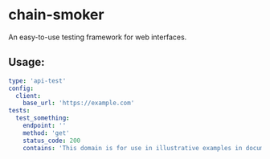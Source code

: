 # chain-smoker
An easy-to-use testing framework for web interfaces.

## Usage:
```yaml
type: 'api-test'
config:
  client:
    base_url: 'https://example.com'
tests:
  test_something:
    endpoint: ''
    method: 'get'
    status_code: 200
    contains: 'This domain is for use in illustrative examples in documents. You may use this domain in literature without prior coordination or asking for permission.'
```